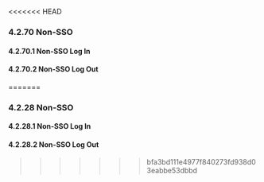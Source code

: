 <<<<<<< HEAD
### 4.2.70 Non-SSO



#### 4.2.70.1 Non-SSO Log In



#### 4.2.70.2 Non-SSO Log Out
=======
### 4.2.28 Non-SSO



#### 4.2.28.1 Non-SSO Log In



#### 4.2.28.2 Non-SSO Log Out
>>>>>>> bfa3bd111e4977f840273fd938d03eabbe53dbbd
